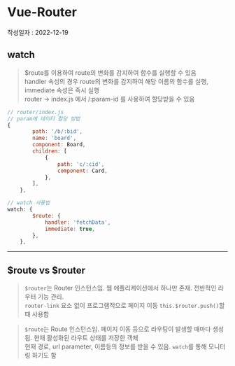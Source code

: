 # Vue-Router
작성일자 : 2022-12-19
## watch
> $route를 이용하여 route의 변화를 감지하여 함수를 실행할 수 있음  
> handler 속성의 경우 route의 변화를 감지하여 해당 이름의 함수를 실행, immediate 속성은 즉시 실행  
> router -> index.js 에서 /:param-id 를 사용하여 할당받을 수 있음
```javascript
// router/index.js
// param에 데이터 할당 방법
{
		path: '/b/:bid',
		name: 'board',
		component: Board,
		children: [
			{
				path: 'c/:cid',
				component: Card,
			},
		],
	},
```
```javascript
// watch 사용법
watch: {
		$route: {
			handler: 'fetchData',
			immediate: true,
		},
	},
```

***
## $route vs $router
> `$router`는 Router 인스턴스임. 웹 애플리케이션에서 하나만 존재. 전반적인 라우터 기능 관리.  
> `router-link` 요소 없이 프로그램적으로 페이지 이동 `this.$router.push()`할 때 사용함  


> `$route`는 Route 인스턴스임. 페이지 이동 등으로 라우팅이 발생할 때마다 생성됨. 현재 활성화된 라우트 상태를 저장한 객체  
> 현재 경로, url parameter, 이름등의 정보를 받을 수 있음. `watch`를 통해 모니터링 하기도 함